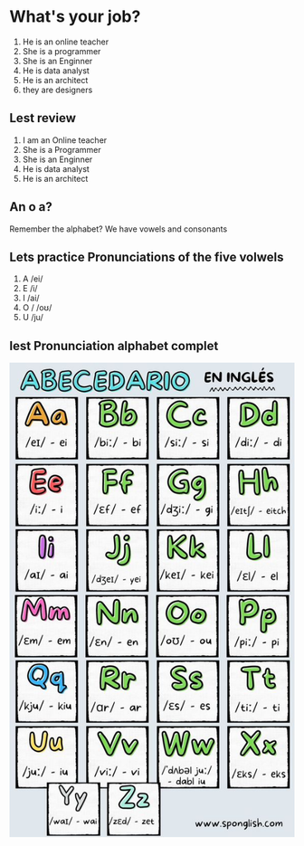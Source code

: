 # What's your job?

1. He is an online teacher
2.  She is a programmer
3.  She is an Enginner
4. He is data analyst
5.  He is an architect
6.  they are designers

## Lest review

1. I am an Online teacher
2. She is a Programmer
3. She is an Enginner
4.  He is data analyst
5.  He is an architect

## An o a?
 Remember the alphabet?
 We have vowels and consonants

## Lets practice Pronunciations of the five volwels

1. A /ei/
2. E /i/
3. I /ai/
4. O / /oʊ/
5. U /ju/

## lest Pronunciation alphabet complet
![Descripción de la imagen](https://github.com/lcarloszapatag/ingles-a1-principiantes-Platzi/blob/main/docs%20/images/abecedadio%20en%20ingles.jpg?raw=true)

